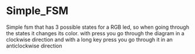 # Simple_FSM
Simple fsm that has 3 possible states for a RGB led, so when going through the states it changes its color. with press you go through the diagram in a clockwise direction and with a long key press you go through it in an anticlockwise direction
